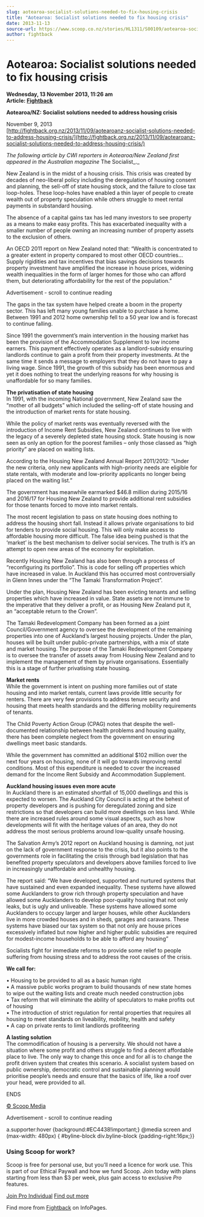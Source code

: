 ```yaml
---
slug: aotearoa-socialist-solutions-needed-to-fix-housing-crisis
title: "Aotearoa: Socialist solutions needed to fix housing crisis"
date: 2013-11-13
source-url: https://www.scoop.co.nz/stories/HL1311/S00109/aotearoa-socialist-solutions-needed-to-fix-housing-crisis.htm
author: fightback
---
```

Aotearoa: Socialist solutions needed to fix housing crisis
==========================================================

**Wednesday, 13 November 2013, 11:26 am**  
**Article: [Fightback](https://info.scoop.co.nz/Fightback)**

**Aotearoa/NZ: Socialist solutions needed to address housing crisis**

November 9, 2013  
[http://fightback.org.nz/2013/11/09/aotearoanz-socialist-solutions-needed-to-address-housing-crisis/](http://fightback.org.nz/2013/11/09/aotearoanz-socialist-solutions-needed-to-address-housing-crisis/)

_The following article by CWI reporters in Aotearoa/New Zealand first appeared in the Australian magazine_ The Socialist_._

New Zealand is in the midst of a housing crisis. This crisis was created by decades of neo-liberal policy including the deregulation of housing consent and planning, the sell-off of state housing stock, and the failure to close tax loop-holes. These loop-holes have enabled a thin layer of people to create wealth out of property speculation while others struggle to meet rental payments in substandard housing.

The absence of a capital gains tax has led many investors to see property as a means to make easy profits. This has exacerbated inequality with a smaller number of people owning an increasing number of property assets to the exclusion of others.

An OECD 2011 report on New Zealand noted that: “Wealth is concentrated to a greater extent in property compared to most other OECD countries…Supply rigidities and tax incentives that bias savings decisions towards property investment have amplified the increase in house prices, widening wealth inequalities in the form of larger homes for those who can afford them, but deteriorating affordability for the rest of the population.”

Advertisement - scroll to continue reading





The gaps in the tax system have helped create a boom in the property sector. This has left many young families unable to purchase a home. Between 1991 and 2012 home ownership fell to a 50 year low and is forecast to continue falling.

Since 1991 the government’s main intervention in the housing market has been the provision of the Accommodation Supplement to low income earners. This payment effectively operates as a landlord-subsidy ensuring landlords continue to gain a profit from their property investments. At the same time it sends a message to employers that they do not have to pay a living wage. Since 1991, the growth of this subsidy has been enormous and yet it does nothing to treat the underlying reasons for why housing is unaffordable for so many families.

**The privatisation of state housing**  
In 1991, with the incoming National government, New Zealand saw the “mother of all budgets” which included the selling-off of state housing and the introduction of market rents for state housing.

While the policy of market rents was eventually reversed with the introduction of Income Rent Subsidies, New Zealand continues to live with the legacy of a severely depleted state housing stock. State housing is now seen as only an option for the poorest families – only those classed as “high priority” are placed on waiting lists.

According to the Housing New Zealand Annual Report 2011/2012: “Under the new criteria, only new applicants with high-priority needs are eligible for state rentals, with moderate and low-priority applicants no longer being placed on the waiting list.”

The government has meanwhile earmarked $46.8 million during 2015/16 and 2016/17 for Housing New Zealand to provide additional rent subsidies for those tenants forced to move into market rentals.

The most recent legislation to pass on state housing does nothing to address the housing short fall. Instead it allows private organisations to bid for tenders to provide social housing. This will only make access to affordable housing more difficult. The false idea being pushed is that the ‘market’ is the best mechanism to deliver social services. The truth is it’s an attempt to open new areas of the economy for exploitation.

Recently Housing New Zealand has also been through a process of “reconfiguring its portfolio”. This is code for selling off properties which have increased in value. In Auckland this has occurred most controversially in Glenn Innes under the “The Tamaki Transformation Project”.

Under the plan, Housing New Zealand has been evicting tenants and selling properties which have increased in value. State assets are not immune to the imperative that they deliver a profit, or as Housing New Zealand put it, an “acceptable return to the Crown”.

The Tamaki Redevelopment Company has been formed as a joint Council/Government agency to oversee the development of the remaining properties into one of Auckland’s largest housing projects. Under the plan, houses will be built under public-private partnerships, with a mix of state and market housing. The purpose of the Tamaki Redevelopment Company is to oversee the transfer of assets away from Housing New Zealand and to implement the management of them by private organisations. Essentially this is a stage of further privatising state housing.

**Market rents**  
While the government is intent on pushing more families out of state housing and into market rentals, current laws provide little security for renters. There are very few provisions to address tenure security and housing that meets health standards and the differing mobility requirements of tenants.

The Child Poverty Action Group (CPAG) notes that despite the well-documented relationship between health problems and housing quality, there has been complete neglect from the government on ensuring dwellings meet basic standards.

While the government has committed an additional $102 million over the next four years on housing, none of it will go towards improving rental conditions. Most of this expenditure is needed to cover the increased demand for the Income Rent Subsidy and Accommodation Supplement.

**Auckland housing issues even more acute**  
In Auckland there is an estimated shortfall of 15,000 dwellings and this is expected to worsen. The Auckland City Council is acting at the behest of property developers and is pushing for deregulated zoning and size restrictions so that developers can build more dwellings on less land. While there are increased rules around some visual aspects, such as how developments will fit with the heritage values of an area, they do not address the most serious problems around low-quality unsafe housing.

The Salvation Army’s 2012 report on Auckland housing is damning, not just on the lack of government response to the crisis, but it also points to the governments role in facilitating the crisis through bad legislation that has benefited property speculators and developers above families forced to live in increasingly unaffordable and unhealthy housing.

The report said: “We have developed, supported and nurtured systems that have sustained and even expanded inequality. These systems have allowed some Aucklanders to grow rich through property speculation and have allowed some Aucklanders to develop poor-quality housing that not only leaks, but is ugly and unliveable. These systems have allowed some Aucklanders to occupy larger and larger houses, while other Aucklanders live in more crowded houses and in sheds, garages and caravans. These systems have biased our tax system so that not only are house prices excessively inflated but now higher and higher public subsidies are required for modest-income households to be able to afford any housing”

Socialists fight for immediate reforms to provide some relief to people suffering from housing stress and to address the root causes of the crisis.

**We call for:**

• Housing to be provided to all as a basic human right  
• A massive public works program to build thousands of new state homes to wipe out the waiting lists and create much needed construction jobs  
• Tax reform that will eliminate the ability of speculators to make profits out of housing  
• The introduction of strict regulation for rental properties that requires all housing to meet standards on liveability, mobility, health and safety  
• A cap on private rents to limit landlords profiteering

**A lasting solution**  
The commodification of housing is a perversity. We should not have a situation where some profit and others struggle to find a decent affordable place to live. The only way to change this once and for all is to change the profit driven system that creates this scenario. A socialist system based on public ownership, democratic control and sustainable planning would prioritise people’s needs and ensure that the basics of life, like a roof over your head, were provided to all.

ENDS

[© Scoop Media](http://www.scoop.co.nz/about/terms.html)  

Advertisement - scroll to continue reading



a.supporter:hover {background:#EC4438!important;} @media screen and (max-width: 480px) { #byline-block div.byline-block {padding-right:16px;}}

### Using Scoop for work?

Scoop is free for personal use, but you’ll need a licence for work use. This is part of our Ethical Paywall and how we fund Scoop. Join today with plans starting from less than $3 per week, plus gain access to exclusive _Pro_ features.  
  
[Join Pro Individual](https://pro.scoop.co.nz/Individual/?from=ProIn24) [Find out more](https://pro.scoop.co.nz/using-scoop-for-work/?from=ProIn24)

Find more from [Fightback](https://info.scoop.co.nz/Fightback) on InfoPages.